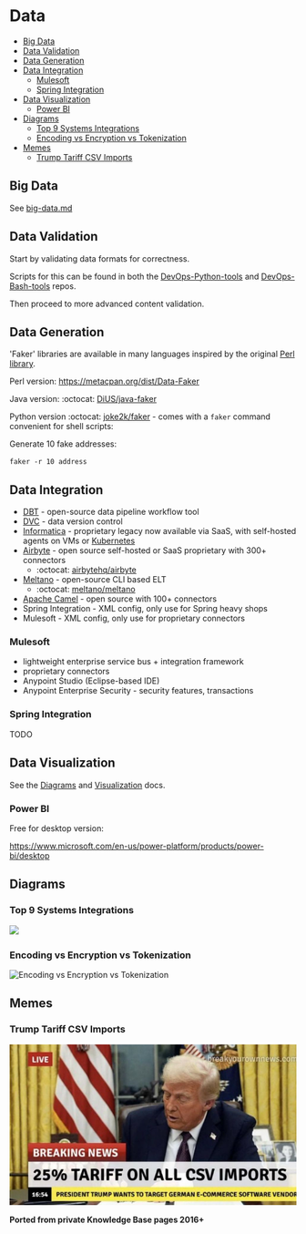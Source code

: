 # Data

<!-- INDEX_START -->

- [Big Data](#big-data)
- [Data Validation](#data-validation)
- [Data Generation](#data-generation)
- [Data Integration](#data-integration)
  - [Mulesoft](#mulesoft)
  - [Spring Integration](#spring-integration)
- [Data Visualization](#data-visualization)
  - [Power BI](#power-bi)
- [Diagrams](#diagrams)
  - [Top 9 Systems Integrations](#top-9-systems-integrations)
  - [Encoding vs Encryption vs Tokenization](#encoding-vs-encryption-vs-tokenization)
- [Memes](#memes)
  - [Trump Tariff CSV Imports](#trump-tariff-csv-imports)

<!-- INDEX_END -->

## Big Data

See [big-data.md](big-data.md)

## Data Validation

Start by validating data formats for correctness.

Scripts for this can be found in both the [DevOps-Python-tools](devops-python-tools.md)
and [DevOps-Bash-tools](devops-bash-tools.md) repos.

Then proceed to more advanced content validation.

## Data Generation

'Faker' libraries are available in many languages inspired by the original
[Perl library](https://metacpan.org/dist/Data-Faker).

Perl version: <https://metacpan.org/dist/Data-Faker>

Java version: :octocat: [DiUS/java-faker](https://github.com/DiUS/java-faker)

Python version :octocat: [joke2k/faker](https://github.com/joke2k/faker) -
comes with a `faker` command convenient for shell scripts:

Generate 10 fake addresses:

```shell
faker -r 10 address
```

## Data Integration

- [DBT](https://www.getdbt.com) - open-source data pipeline workflow tool
- [DVC](dvc.md) - data version control
- [Informatica](informatica.md) - proprietary legacy now available via SaaS, with self-hosted agents on VMs or
  [Kubernetes](kubernetes.md)
- [Airbyte](https://airbyte.com/product/airbyte-open-source) - open source
  self-hosted or SaaS proprietary with 300+ connectors
  - :octocat: [airbytehq/airbyte](https://github.com/airbytehq/airbyte)
- [Meltano](https://meltano.com/) - open-source CLI based ELT
  - :octocat: [meltano/meltano](https://github.com/meltano/meltano)
- [Apache Camel](camel.md) - open source with 100+ connectors
- Spring Integration - XML config, only use for Spring heavy shops
- Mulesoft - XML config, only use for proprietary connectors

### Mulesoft

- lightweight enterprise service bus + integration framework
- proprietary connectors
- Anypoint Studio (Eclipse-based IDE)
- Anypoint Enterprise Security - security features, transactions

### Spring Integration

TODO

## Data Visualization

See the [Diagrams](diagrams.md) and [Visualization](visualization.md) docs.

### Power BI

Free for desktop version:

<https://www.microsoft.com/en-us/power-platform/products/power-bi/desktop>

## Diagrams

### Top 9 Systems Integrations

![](images/top_9_systems_integrations.gif)

### Encoding vs Encryption vs Tokenization

![Encoding vs Encryption vs Tokenization](images/encoding_vs_encryption_vs_tokenization.gif)

## Memes

### Trump Tariff CSV Imports

![Trump Tariff CSV Imports](images/trump_25%25_tariff_on_csv_imports.jpeg)

**Ported from private Knowledge Base pages 2016+**
